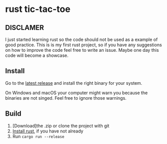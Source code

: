 # rust tic-tac-toe

## DISCLAMER
I just started learning rust so the code should not be used as a example of 
good practice. This is is my first rust project, so if you have any suggestions
on how to improve the code feel free to write an issue. Maybe one day this code 
will become a showcase.

## Install
Go to the [latest release](https://github.com/flofriday/tictactoe/releases) and install the right binary for your system.


On Windows and macOS your computer might warn you because the binaries are not
singed. Feel free to ignore those warnings.

## Build
1. [Download]the .zip or clone the project with git
2. [Install rust](https://www.rust-lang.org/en-US/install.html), if you have not already
3. Run `cargo run --release`
